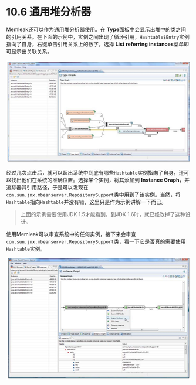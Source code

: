 <a name="10.6"></a>
# 10.6 通用堆分析器

Memleak还可以作为通用堆分析器使用。在 **Type**面板中会显示出堆中的类之间的引用关系。在下面的示例中，实例之间出现了循环引用，`Hashtable$Entry`实例指向了自身，右键单击引用关系上的数字，选择 **List referring instances**菜单即可显示出关联关系。

![Figure 10-18][1]

经过几次点击后，就可以超出系统中到底有哪些`Hashtable`实例指向了自身，还可以找出他们在系统的准确位置。选择某个实例，将其添加到 **Instance Graph**，并追踪器其引用路径，于是可以发现在`com.sun.jmx.mbeanserver.RepositorySupport`类中用到了该实例。当然，将`Hashtable`指向`Hashtable`并没有错，这里只是作为示例讲解一下而已。

>上面的示例需要使用JDK 1.5才能看到，到JDK 1.6时，就已经改掉了这种设计。

使用Memleak可以审查系统中的任何实例，接下来会审查`com.sun.jmx.mbeanserver.RepositorySupport`类，看一下它是否真的需要使用`Hashtable`实例。

![Figure 10-19][2]









[1]:    ../images/10-18.jpg
[2]:    ../images/10-19.jpg